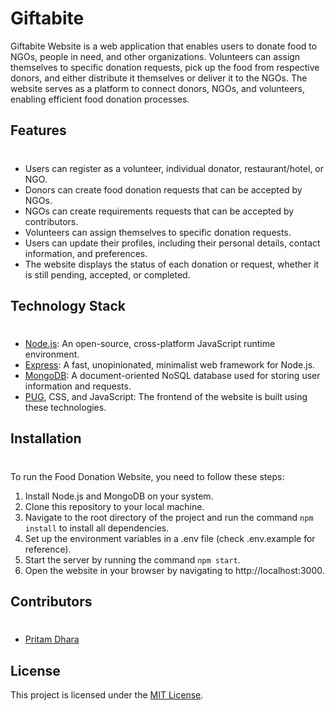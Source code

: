 # Giftabite
Giftabite Website is a web application that enables users to donate food to NGOs, people in need, and other organizations. Volunteers can assign themselves to specific donation requests, pick up the food from respective donors, and either distribute it themselves or deliver it to the NGOs. The website serves as a platform to connect donors, NGOs, and volunteers, enabling efficient food donation processes.

## Features
#
* Users can register as a volunteer, individual donator, restaurant/hotel, or NGO.
* Donors can create food donation requests that can be accepted by NGOs.
* NGOs can create requirements requests that can be accepted by contributors.
* Volunteers can assign themselves to specific donation requests.
* Users can update their profiles, including their personal details, contact information, and preferences.
* The website displays the status of each donation or request, whether it is still pending, accepted, or completed.

## Technology Stack
#
- [Node.js](https://nodejs.org/en): An open-source, cross-platform JavaScript runtime environment.
- [Express](https://expressjs.com): A fast, unopinionated, minimalist web framework for Node.js.
- [MongoDB](https://www.mongodb.com): A document-oriented NoSQL database used for storing user information and requests.
- [PUG](https://pugjs.org/api/getting-started.html), CSS, and JavaScript: The frontend of the website is built using these technologies.

## Installation
#
To run the Food Donation Website, you need to follow these steps:

1. Install Node.js and MongoDB on your system.
2. Clone this repository to your local machine.
3. Navigate to the root directory of the project and run the command `npm install` to install all dependencies.
4. Set up the environment variables in a .env file (check .env.example for reference).
5. Start the server by running the command `npm start`.
6. Open the website in your browser by navigating to http://localhost:3000.

## Contributors
#
* [Pritam Dhara](https://github.com/pritam1813)

## License
This project is licensed under the [MIT License](https://choosealicense.com/licenses/mit/#).